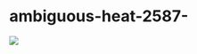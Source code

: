 # ambiguous-heat-2587-


<img src="https://tse1.mm.bing.net/th?id=OIP.7tBCk4KuPW40C3tbqMHnqQHaHa&pid=Api&P=0"/>
